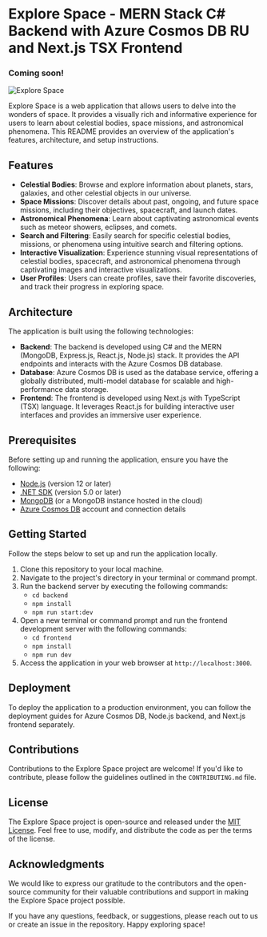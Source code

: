 # Explore Space - MERN Stack C# Backend with Azure Cosmos DB RU and Next.js TSX Frontend

### Coming soon!
![Explore Space](https://example.com/explore-space.png)

Explore Space is a web application that allows users to delve into the wonders of space. It provides a visually rich and informative experience for users to learn about celestial bodies, space missions, and astronomical phenomena. This README provides an overview of the application's features, architecture, and setup instructions.

## Features

- **Celestial Bodies**: Browse and explore information about planets, stars, galaxies, and other celestial objects in our universe.
- **Space Missions**: Discover details about past, ongoing, and future space missions, including their objectives, spacecraft, and launch dates.
- **Astronomical Phenomena**: Learn about captivating astronomical events such as meteor showers, eclipses, and comets.
- **Search and Filtering**: Easily search for specific celestial bodies, missions, or phenomena using intuitive search and filtering options.
- **Interactive Visualization**: Experience stunning visual representations of celestial bodies, spacecraft, and astronomical phenomena through captivating images and interactive visualizations.
- **User Profiles**: Users can create profiles, save their favorite discoveries, and track their progress in exploring space.

## Architecture

The application is built using the following technologies:

- **Backend**: The backend is developed using C# and the MERN (MongoDB, Express.js, React.js, Node.js) stack. It provides the API endpoints and interacts with the Azure Cosmos DB database.
- **Database**: Azure Cosmos DB is used as the database service, offering a globally distributed, multi-model database for scalable and high-performance data storage.
- **Frontend**: The frontend is developed using Next.js with TypeScript (TSX) language. It leverages React.js for building interactive user interfaces and provides an immersive user experience.

## Prerequisites

Before setting up and running the application, ensure you have the following:

- [Node.js](https://nodejs.org) (version 12 or later)
- [.NET SDK](https://dotnet.microsoft.com/download) (version 5.0 or later)
- [MongoDB](https://www.mongodb.com) (or a MongoDB instance hosted in the cloud)
- [Azure Cosmos DB](https://azure.microsoft.com/en-us/services/cosmos-db/) account and connection details

## Getting Started

Follow the steps below to set up and run the application locally.

1. Clone this repository to your local machine.
2. Navigate to the project's directory in your terminal or command prompt.
3. Run the backend server by executing the following commands:
   - `cd backend`
   - `npm install`
   - `npm run start:dev`
4. Open a new terminal or command prompt and run the frontend development server with the following commands:
   - `cd frontend`
   - `npm install`
   - `npm run dev`
5. Access the application in your web browser at `http://localhost:3000`.

## Deployment

To deploy the application to a production environment, you can follow the deployment guides for Azure Cosmos DB, Node.js backend, and Next.js frontend separately.

## Contributions

Contributions to the Explore Space project are welcome! If you'd like to contribute, please follow the guidelines outlined in the `CONTRIBUTING.md` file.

## License

The Explore Space project is open-source and released under the [MIT License](https://opensource.org/licenses/MIT). Feel free to use, modify, and distribute the code as per the terms of the license.

## Acknowledgments

We would like to express our gratitude to the contributors and the open-source community for their valuable contributions and support in making the Explore Space project possible.

If you have any questions, feedback, or suggestions, please reach out to us or create an issue in the repository. Happy exploring space!

